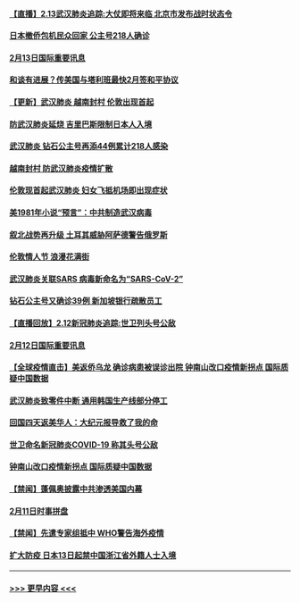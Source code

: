 #### [【直播】2.13武汉肺炎追踪:大仗即将来临 北京市发布战时状态令](../pages/prog202/a102776399.md?t=02132211) 
#### [日本撤侨包机民众回家 公主号218人确诊](../pages/prog202/a102776346.md?t=02132211) 
#### [2月13日国际重要讯息](../pages/prog202/a102776339.md?t=02132211) 
#### [和谈有进展？传美国与塔利班最快2月签和平协议](../pages/prog202/a102776291.md?t=02132211) 
#### [【更新】武汉肺炎 越南封村 伦敦出现首起](../pages/prog202/a102770740.md?t=02132211) 
#### [防武汉肺炎延烧 吉里巴斯限制日本人入境](../pages/prog202/a102776276.md?t=02132211) 
#### [武汉肺炎 钻石公主号再添44例累计218人感染](../pages/prog202/a102776089.md?t=02132211) 
#### [越南封村 防武汉肺炎疫情扩散](../pages/prog202/a102776214.md?t=02132211) 
#### [伦敦现首起武汉肺炎 妇女飞抵机场即出现症状](../pages/prog202/a102776031.md?t=02132211) 
#### [美1981年小说“预言”：中共制造武汉病毒](../pages/prog202/a102775980.md?t=02132211) 
#### [叙北战势再升级 土耳其威胁阿萨德警告俄罗斯](../pages/prog202/a102775904.md?t=02132211) 
#### [伦敦情人节 浪漫花满街](../pages/prog202/a102775786.md?t=02132211) 
#### [武汉肺炎关联SARS 病毒新命名为“SARS-CoV-2”](../pages/prog202/a102775719.md?t=02132211) 
#### [钻石公主号又确诊39例 新加坡银行疏散员工](../pages/prog202/a102775691.md?t=02132211) 
#### [【直播回放】2.12新冠肺炎追踪:世卫列头号公敌](../pages/prog202/a102775541.md?t=02132211) 
#### [2月12日国际重要讯息](../pages/prog202/a102775437.md?t=02132211) 
#### [【全球疫情直击】美返侨乌龙 确诊病患被误诊出院 钟南山改口疫情新拐点 国际质疑中国数据](../pages/prog202/a102775378.md?t=02132211) 
#### [武汉肺炎致零件中断 通用韩国生产线部分停工](../pages/prog202/a102775365.md?t=02132211) 
#### [回国四天返美华人：大纪元报导救了我的命](../pages/prog202/a102775342.md?t=02132211) 
#### [世卫命名新冠肺炎COVID-19 称其头号公敌](../pages/prog202/a102775196.md?t=02132211) 
#### [钟南山改口疫情新拐点 国际质疑中国数据](../pages/prog202/a102775178.md?t=02132211) 
#### [【禁闻】蓬佩奥披露中共渗透美国内幕](../pages/prog202/a102775129.md?t=02132211) 
#### [2月11日时事拼盘](../pages/prog202/a102775140.md?t=02132211) 
#### [【禁闻】先遣专家组抵中 WHO警告海外疫情](../pages/prog202/a102775112.md?t=02132211) 
#### [扩大防疫 日本13日起禁中国浙江省外籍人士入境](../pages/prog202/a102775051.md?t=02132211) 

----
#### [ >>> 更早内容 <<< ](../indexes/prog202-earlier.md)
